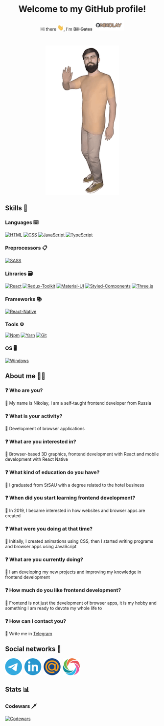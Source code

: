 <h1 align='center'> Welcome to my GitHub profile! </h1>
<p align="center"> Hi there <img src="./Hi.gif" width='20' height="20" alt='Hi' title='Hi' />, I'm <s>Bill Gates</s> <img src='./Name.gif' alt='Name' title='Nikolay' width='100' /> </p>
<br />
<p align='center'> <img src="./Me.gif" alt='Me' title='Me' align='center' /> </p>

## Skills 📖

### Languages ⌨️

<a href='#'>![HTML](https://img.shields.io/badge/HTML-5-C9AA8D?style=for-the-badge&logo=HTML5&labelColor=6B6463&logoColor=F26527)</a>
<a href='#'>![CSS](https://img.shields.io/badge/CSS-3-C9AA8D?style=for-the-badge&logo=CSS3&labelColor=6B6463&logoColor=409AD7)</a>
<a href='#'>![JavaScript](https://img.shields.io/badge/JavaScript-ES6+-C9AA8D?style=for-the-badge&logo=javascript&labelColor=6B6463&logoColor=F7E01D)</a>
<a href='#'>![TypeScript](https://img.shields.io/badge/TypeScript-4-C9AA8D?style=for-the-badge&logo=typescript&labelColor=6B6463&logoColor=01B0E9)</a>

### Preprocessors 📋

<a href='#'>![SASS](https://img.shields.io/badge/SASS-1.62.1-C9AA8D?style=for-the-badge&logo=Sass&labelColor=6B6463&logoColor=CF649A)</a>

### Libraries 🗃

<a href='#'>![React](https://img.shields.io/badge/React-18.2-C9AA8D?style=for-the-badge&logo=react&labelColor=6B6463&logoColor=69D8F8)</a>
<a href='#'>![Redux-Toolkit](https://img.shields.io/badge/Redux--Toolkit-1.9.3-C9AA8D?style=for-the-badge&logo=redux&labelColor=6B6463&logoColor=FFFFFF)</a>
<a href='#'>![Material-UI](https://img.shields.io/badge/Material--UI-5.11.16-C9AA8D?style=for-the-badge&logo=MUI&labelColor=6B6463&logoColor=007FFF)</a>
<a href='#'>![Styled-Components](https://img.shields.io/badge/Styled--Components-5.3.9-C9AA8D?style=for-the-badge&logo=styledcomponents&labelColor=6B6463&logoColor=DB7093)</a>
<a href='#'>![Three.js](https://img.shields.io/badge/Three.js-0.144.0-C9AA8D?style=for-the-badge&logo=three.js&labelColor=6B6463&logoColor=000000)</a>

### Frameworks 📚

<a href='#'>![React-Native](https://img.shields.io/badge/React--Native-0.69.6-C9AA8D?style=for-the-badge&logo=react&labelColor=6B6463&logoColor=69D8F8)</a>

### Tools ⚙️

<a href='#'>![Npm](https://img.shields.io/badge/Npm-9.6.7-C9AA8D?style=for-the-badge&logo=npm&labelColor=6B6463&logoColor=CB0000)</a>
<a href='#'>![Yarn](https://img.shields.io/badge/Yarn-1.22.19-C9AA8D?style=for-the-badge&logo=Yarn&labelColor=6B6463&logoColor=2C8EBB)</a>
<a href='#'>![Git](https://img.shields.io/badge/Git-2.33.0-C9AA8D?style=for-the-badge&logo=Git&labelColor=6B6463&logoColor=EE3D2B)</a>

### OS 🖥

<a href='#'>![Windows](https://img.shields.io/badge/Windows-10-C9AA8D?style=for-the-badge&logo=Windows&labelColor=6B6463&logoColor=5CADEF)</a>

## About me 👨‍💻

### ❓ Who are you?

💬 My name is Nikolay, I am a self-taught frontend developer from Russia

### ❓ What is your activity?

💬 Development of browser applications

### ❓ What are you interested in?

💬 Browser-based 3D graphics, frontend development with React and mobile development with React Native

### ❓ What kind of education do you have?

💬 I graduated from StSAU with a degree related to the hotel business

### ❓ When did you start learning frontend development?

💬 In 2019, I became interested in how websites and browser apps are created

### ❓ What were you doing at that time?

💬 Initially, I created animations using CSS, then I started writing programs and browser apps using JavaScript

### ❓ What are you currently doing?

💬 I am developing my new projects and improving my knowledge in frontend development

### ❓ How much do you like frontend development?

💬 Frontend is not just the development of browser apps, it is my hobby and something I am ready to devote my whole life to

### ❓ How can I contact you?

💬 Write me in <a href='https://telegram.me/shrmznv' target='_blank'>Telegram</a>

## Social networks 📧

<span>
  <a href='https://telegram.me/shrmznv' target="_blank"><img src='./telegram.png' width='55' height='55' alt='telegram' title='Telegram' /></a>&nbsp;
  <a href='https://www.linkedin.com/in/shrstav' target="_blank"><img src='./linkedIn.png' width='55' height='55' alt='linkedIn' title='LinkedIn' /></a>&nbsp;
  <a href='mailto:sharmazanov99@mail.ru' target="_blank"><img src='./mail.png' width='55' height='55' alt='mail' title='Mail' /></a>&nbsp;
  <a href='https://www.sololearn.com/profile/15463112' target="_blank"><img src='./sololearn.png' width='55' height='55' alt='sololearn' title='Sololearn' /></a>&nbsp;
</span>

## Stats 📊

### Codewars 🗡

<a href='https://www.codewars.com/users/BeardCoder' target='_blank'>![Codewars](https://github.r2v.ch/codewars?user=BeardCoder&hide_clan=true&theme=midnight_purple&top_languages=true)</a>
